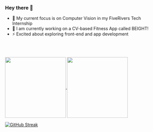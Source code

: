 ### Hey there 🚀

- 🔭 My current focus is on Computer Vision in my FiveRivers Tech Internship
- 🌱 I am currently working on a CV-based Fitness App called BEIGHT!
- ⚡ Excited about exploring front-end and app development

<br>
<br>

<a 
  href="https://github.com/anuraghazra/github-readme-stats">
  <img height=200 align="center" src="https://github-readme-stats.vercel.app/api?username=Paritybitz&show_icons=true&theme=dark" />
</a>
<a 
  href="https://github.com/anuraghazra/convoychat">
  <img height=200 align="center" src="https://github-readme-stats.vercel.app/api/top-langs?username=Paritybitz&layout=compact&langs_count=8&card_width=320&show_icons=true&theme=dark" />
</a>

[![GitHub Streak](https://streak-stats.demolab.com/?user=Paritybitz&theme=highcontrast)](https://git.io/streak-stats)

<!-- 
  [![Ashutosh's github activity graph](https://github-readme-activity-graph.vercel.app/graph?username=Paritybitz&theme=merko)](https://github.com/ashutosh00710/github-readme-activity-graph)
-->
